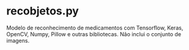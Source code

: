 # recobjetos.py
Modelo de reconhecimento de medicamentos com Tensorflow, Keras, OpenCV, Numpy, Pillow e outras bibliotecas. Não inclui o conjunto de imagens.
